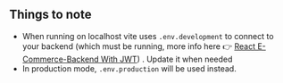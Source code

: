 ## Things to note
- When running on localhost vite uses ```.env.development``` to connect to your backend (which must be running, more info here 👉 [React E-Commerce-Backend With JWT](https://github.com/Mini-Sylar/react-e-commerce/tree/main-jwt)) . Update it when needed
- In production mode, ```.env.production``` will be used instead.